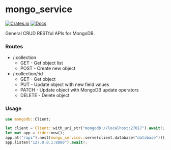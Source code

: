 # mongo_service
[![Crates.io](https://img.shields.io/crates/v/mongo_service.svg)](https://crates.io/crates/mongo_service)
[![Docs](https://docs.rs/mongo_service/badge.svg)](https://docs.rs/mongo_service)

General CRUD RESTful APIs for MongoDB.

### Routes

- /:collection
    - GET - Get object list
    - POST - Create new object
- /:collection/:id
    - GET - Get object
    - PUT - Update object with new field values
    - PATCH - Update object with MongoDB update operators
    - DELETE - Delete object

### Usage

```rust
use mongodb::Client;

let client = Client::with_uri_str("mongodb://localhost:27017").await?;
let mut app = tide::new();
app.at("/api").nest(mongo_service::serve(client.database("database")));
app.listen("127.0.0.1:8080").await?;
```